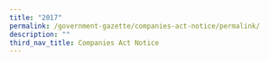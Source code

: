```yaml
---
title: "2017"
permalink: /government-gazette/companies-act-notice/permalink/
description: ""
third_nav_title: Companies Act Notice
---
```

